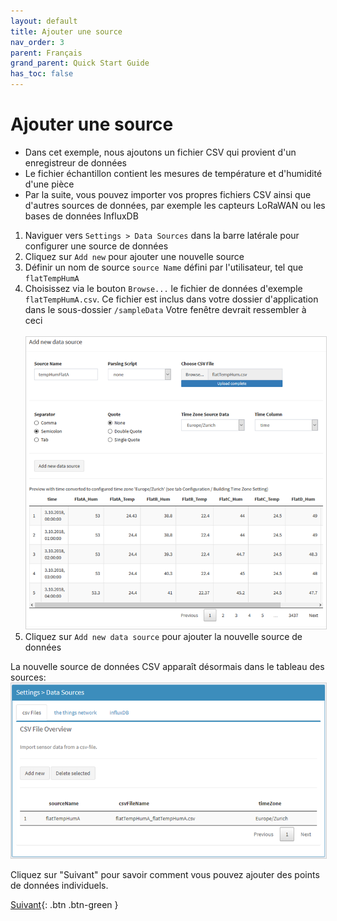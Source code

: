 ```yaml
---
layout: default
title: Ajouter une source
nav_order: 3
parent: Français
grand_parent: Quick Start Guide
has_toc: false
---
```


# Ajouter une source
- Dans cet exemple, nous ajoutons un fichier CSV qui provient d'un enregistreur de données
- Le fichier échantillon contient les mesures de température et d'humidité d'une pièce
- Par la suite, vous pouvez importer vos propres fichiers CSV ainsi que d'autres sources de données, par exemple les capteurs LoRaWAN ou les bases de données InfluxDB

1. Naviguer vers `Settings > Data Sources` dans la barre latérale pour configurer une source de données
1. Cliquez sur `Add new` pour ajouter une nouvelle source
1. Définir un nom de source `source Name` défini par l'utilisateur, tel que `flatTempHumA`
1. Choisissez via le bouton `Browse...` le fichier de données d'exemple `flatTempHumA.csv`. Ce fichier est inclus dans votre dossier d'application dans le sous-dossier `/sampleData`
   Votre fenêtre devrait ressembler à ceci<br><br>
   <img src="https://raw.githubusercontent.com/hslu-ige-laes/lcm/master/docs/assets/images/quickStartGuide_05.PNG" style="border:1px solid lightgrey"/><br>
1. Cliquez sur `Add new data source` pour ajouter la nouvelle source de données

La nouvelle source de données CSV apparaît désormais dans le tableau des sources:
<img src="https://raw.githubusercontent.com/hslu-ige-laes/lcm/master/docs/assets/images/quickStartGuide_06.PNG" style="border:1px solid lightgrey"/>

Cliquez sur "Suivant" pour savoir comment vous pouvez ajouter des points de données individuels.

[Suivant](https://hslu-ige-laes.github.io/lcm/docs/quickStartGuide/fr/addDataPoints/){: .btn .btn-green }

